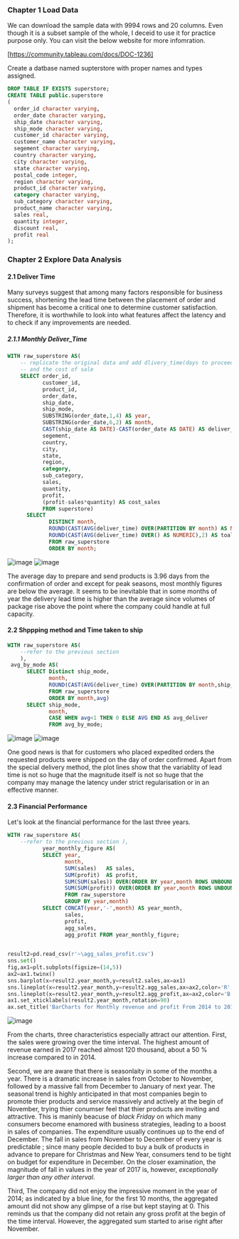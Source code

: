### Chapter 1 Load Data

We can download the sample data with 9994 rows and 20 columns. Even though it is a subset sample of the whole, I deceid to use it for 
practice purpose only. You can visit the below website for more infomration.

[https://community.tableau.com/docs/DOC-1236]

Create a datbase named supterstore with proper names and types assigned. 
```sql
DROP TABLE IF EXISTS superstore;
CREATE TABLE public.superstore
(
  order_id character varying,
  order_date character varying,
  ship_date character varying,
  ship_mode character varying,
  customer_id character varying,
  customer_name character varying,
  segement character varying,
  country character varying,
  city character varying,
  state character varying,
  postal_code integer,
  region character varying,
  product_id character varying,
  category character varying,
  sub_category character varying,
  product_name character varying,
  sales real,
  quantity integer,
  discount real,
  profit real
);
```
### Chapter 2 Explore Data Analysis 

#### 2.1 Deliver Time

Many surveys suggest that among many factors responsible for business success, shortening the lead time between the placement of order and  shipment has become a critical one to determine customer satisfaction.  Therefore, it is worthwhile to look into what features affect the latency and to check if  any improvements are needed. 

##### 2.1.1 Monthly Deliver_Time
```sql
WITH raw_superstore AS(
    -- replicate the original data and add dlivery_time(days to proceed and finish deliverying products from order date)
    -- and the cost of sale
    SELECT order_id,
           customer_id,
           product_id,
           order_date,
           ship_date,
           ship_mode,
           SUBSTRING(order_date,1,4) AS year,
           SUBSTRING(order_date,6,2) AS month,
           CAST(ship_date AS DATE)-CAST(order_date AS DATE) AS deliver_time,
           segement,
           country,
           city,
           state,
           region,
           category,
           sub_category,
           sales,
           quantity,
           profit,
           (profit-sales*quantity) AS cost_sales
           FROM superstore)
      SELECT 
             DISTINCT month,
             ROUND(CAST(AVG(deliver_time) OVER(PARTITION BY month) AS NUMERIC),2) AS monthly_average,
             ROUND(CAST(AVG(deliver_time) OVER() AS NUMERIC),2) AS toal_average 
             FROM raw_superstore
             ORDER BY month; 
```

![image](https://user-images.githubusercontent.com/53164959/67255562-9823f380-f4bd-11e9-8aee-a3763c3a65e2.png)
![image](https://user-images.githubusercontent.com/53164959/67256016-edf99b00-f4bf-11e9-8d17-77929893038f.png)


The average day to prepare and send products is 3.96 days from the confirmation of order and except for peak seasons, most monthly figures are below the average. It seems to be inevitable that in some months of year the delivery lead time is higher than the average since volumes of package rise above the point where the company could handle at full capacity. 




#### 2.2 Shppping method and Time taken to ship 


```sql
WITH raw_superstore AS(
    --refer to the previous section 
    ),
 avg_by_mode AS(
      SELECT Distinct ship_mode,
             month,
             ROUND(CAST(AVG(deliver_time) OVER(PARTITION BY month,ship_mode) AS NUMERIC),2) AS avg
             FROM raw_superstore
             ORDER BY month,avg)
      SELECT ship_mode,
             month,
             CASE WHEN avg<1 THEN 0 ELSE AVG END AS avg_deliver 
             FROM avg_by_mode;
```
![image](https://user-images.githubusercontent.com/53164959/67253995-9d7d4000-f4b5-11e9-8d48-0fc5434fb6bc.png)
![image](https://user-images.githubusercontent.com/53164959/67260264-76cf0180-f4d5-11e9-8820-c5107bc133df.png)

One good news is that for customers who placed expedited orders the requested products were shipped on the day of order confirmed. Apart from the special delivery method, the plot lines show that the variablity of lead time is not so huge that  the magnitude itself is not so huge that the company may manage the latency under strict regularisation or in an effective manner.

#### 2.3 Financial Performance 

Let's look at the financial performance for the last three years. 

```sql
WITH raw_superstore AS(
    --refer to the previous section ),
           year_monthly_figure AS(
           SELECT year,
                  month,
                  SUM(sales)   AS sales,
                  SUM(profit)  AS profit,
                  SUM(SUM(sales)) OVER(ORDER BY year,month ROWS UNBOUNDED PRECEDING) AS agg_sales,
                  SUM(SUM(profit)) OVER(ORDER BY year,month ROWS UNBOUNDED PRECEDING)AS agg_profit
                  FROM raw_superstore
                  GROUP BY year,month)
           SELECT CONCAT(year,'-',month) AS year_month,
                  sales,
                  profit,
                  agg_sales,
                  agg_profit FROM year_monthly_figure;
          
  ```
  
  ```python
result2=pd.read_csv(r'~\agg_sales_profit.csv')
sns.set()
fig,ax1=plt.subplots(figsize=(14,5))
ax2=ax1.twinx()
sns.barplot(x=result2.year_month,y=result2.sales,ax=ax1)
sns.lineplot(x=result2.year_month,y=result2.agg_sales,ax=ax2,color='R',label='Aggregated_Sales')
sns.lineplot(x=result2.year_month,y=result2.agg_profit,ax=ax2,color='B',label='Aggregate_profit')
ax1.set_xticklabels(result2.year_month,rotation=90)
ax.set_title('BarCharts for Monthly revenue and profit From 2014 to 2017',fontsize=16)
```

![image](https://user-images.githubusercontent.com/53164959/67847661-91911e00-fb46-11e9-8fb6-ffcf7e5cb49d.png)

                 
           




From the charts, three characteristics especially attract our attention. 
First, the sales were growing over the time interval. The highest amount of revenue earned in 2017 reached almost 120 thousand, about a 50 % increase compared to in 2014. 

Second, we are aware that there is seasonlaity in some of the months a year. There is a dramatic increase in sales from October to November, followed by a massive fall from December to January of next year. The seasonal trend is highly anticipated in that most companies begin to promote thier products and service massively and actively at the begin of November, trying thier conumser feel that thier products are inviting and attractive. This is maninly beacuse of _black Friday_ on which many consumers become enamored with business strategies, leading to a boost in sales of companies.   The expenditure usually continues up to the end of December. The fall in sales from November to December of every year is  predictable ; since many people decided to buy a bulk of products in advance to prepare for Christmas and New Year, consumers tend to be tight on budget for expenditure in December.  On the closer examination,  the magnitude of fall in values in the year of 2017 is, however,  _exceptionally larger than any other interval_.

Third, The company did not enjoy the impressive moment in the year of 2014; as indicated by a blue line, for the first 10 months,  the aggregated amount did not show any glimpse of a rise but kept staying at 0. This reminds us that the company did not retain any gross profit at the begin of the time interval. However, the aggregated sum started to arise right after November.  



